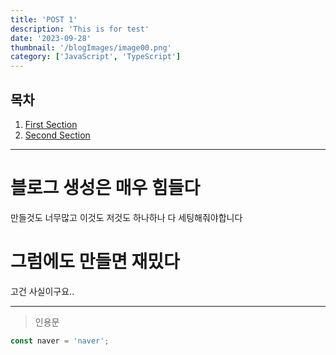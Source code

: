 ```yaml
---
title: 'POST 1'
description: 'This is for test'
date: '2023-09-28'
thumbnail: '/blogImages/image00.png'
category: ['JavaScript', 'TypeScript']
---
```


## 목차
1. [First Section](#블로그-생성은-매우-힘들다)
2. [Second Section](#그럼에도-만들면-재밌다)

---

# 블로그 생성은 매우 힘들다
만들것도 너무많고 이것도 저것도 하나하나 다 세팅해줘야합니다

# 그럼에도 만들면 재밌다
고건 사실이구요..

---
> 인용문

```ts
const naver = 'naver';
```


